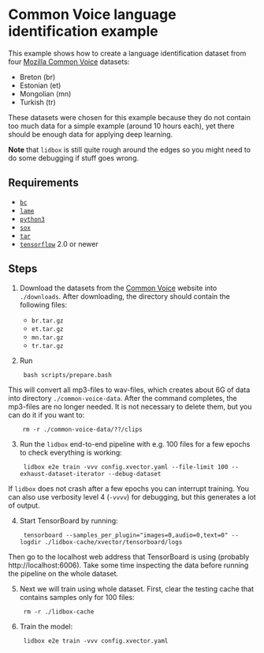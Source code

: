 # Common Voice language identification example

This example shows how to create a language identification dataset from four [Mozilla Common Voice](https://voice.mozilla.org/en/datasets) datasets:
* Breton (br)
* Estonian (et)
* Mongolian (mn)
* Turkish (tr)

These datasets were chosen for this example because they do not contain too much data for a simple example (around 10 hours each), yet there should be enough data for applying deep learning.

**Note** that `lidbox` is still quite rough around the edges so you might need to do some debugging if stuff goes wrong.

## Requirements

* [`bc`](https://www.gnu.org/software/bc)
* [`lame`](https://lame.sourceforge.io)
* [`python3`](https://www.python.org/downloads)
* [`sox`](http://sox.sourceforge.net)
* [`tar`](https://www.gnu.org/software/tar)
* [`tensorflow`](https://www.tensorflow.org/install) 2.0 or newer

## Steps

1. Download the datasets from the [Common Voice](https://voice.mozilla.org/en/datasets) website into `./downloads`.
After downloading, the directory should contain the following files:
    * `br.tar.gz`
    * `et.tar.gz`
    * `mn.tar.gz`
    * `tr.tar.gz`

2. Run

        bash scripts/prepare.bash
This will convert all mp3-files to wav-files, which creates about 6G of data into directory `./common-voice-data`.
After the command completes, the mp3-files are no longer needed.
It is not necessary to delete them, but you can do it if you want to:

        rm -r ./common-voice-data/??/clips

3. Run the `lidbox` end-to-end pipeline with e.g. 100 files for a few epochs to check everything is working:

        lidbox e2e train -vvv config.xvector.yaml --file-limit 100 --exhaust-dataset-iterator --debug-dataset
If `lidbox` does not crash after a few epochs you can interrupt training.
You can also use verbosity level 4 (`-vvvv`) for debugging, but this generates a lot of output.

4. Start TensorBoard by running:

        tensorboard --samples_per_plugin="images=0,audio=0,text=0" --logdir ./lidbox-cache/xvector/tensorboard/logs
Then go to the localhost web address that TensorBoard is using (probably http://localhost:6006).
Take some time inspecting the data before running the pipeline on the whole dataset.

5. Next we will train using whole dataset. First, clear the testing cache that contains samples only for 100 files:

        rm -r ./lidbox-cache

6. Train the model:

        lidbox e2e train -vvv config.xvector.yaml
